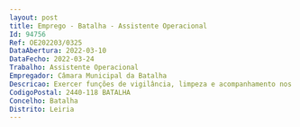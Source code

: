 ```yaml
--- 
layout: post
title: Emprego - Batalha - Assistente Operacional
Id: 94756
Ref: OE202203/0325
DataAbertura: 2022-03-10
DataFecho: 2022-03-24
Trabalho: Assistente Operacional
Empregador: Câmara Municipal da Batalha
Descricao: Exercer funções de vigilância, limpeza e acompanhamento nos equipamentos desportivos localizados no Município da Batalha  Garantir a segurança dos utentes na utilização das instalações e dos seus equipamentos desportivos  Garantir a utilização adequada das instalações e equipamentos, não permitindo o seu uso por pessoas não autorizadas, ou que no desenvolvimento da sua atividade ponham em causa o estado de conservação do equipamento, das instalações ou a integridade física dos próprios utentes  Conhecer os regulamentos e normas de utilização das instalações desportivas para poderem esclarecer e informar devidamente qualquer utente  Prestar esclarecimentos, dar informações ou comunicar alguma ocorrência ao superior hierárquico  Disponibilizar o acesso aos vestiários balneários e aos espaços de prática desportiva às entidades utilizadoras dos equipamentos  Proceder à montagem e desmontagem de material e equipamentos desportivos necessários à realização de atividades físicas e desportivas  Proceder aos trabalhos e ações de limpeza que sejam necessárias ao normal funcionamento das atividades desportivas  Fazer cumprir na íntegra o regulamento específico de cada instalação desportiva  Conferir e anotar todas as anomalias registadas, bem como o registo da utilização e outros elementos a definir pela entidade empregadora.
CodigoPostal: 2440-118 BATALHA
Concelho: Batalha
Distrito: Leiria
--- 
```

